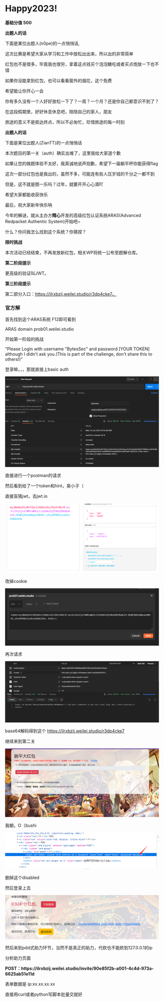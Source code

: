 # Happy2023!

**基础分值 500**

**出题人的话**

下面是某位出题人(n0pe)的一点悄悄话,

这次比赛是希望大家从学习和工作中放松出出来，所以出的非常简单

红包也不是很多，毕竟我也很穷，拿着这点钱买个泡泡糖吃或者买点炮放一下也不错

如果你没能拿到红包，也可以看看窗外的烟花，这个免费

希望能让你开心一会

你有多久没有一个人好好放松一下了？一周？一个月？还是你自己都意识不到了？

在这段假期里，好好休息休息吧，陪陪自己的家人，朋友

旅途的意义不是抵达终点，所以不必匆忙，珍惜旅途的每一时刻

**出题人的话**

下面是某位出题人(ZianTT)的一点悄悄话

本次题目的第一关（auth）确实出难了，这里我给大家道个歉

如果让您的做题体验不太好，我真诚地说声抱歉，希望下一届躺平杯你能获得flag

这次一部分红包也是我出的，虽然不多，可能连有些人压岁钱的千分之一都不到

但是，这不就是图一乐吗？过年，就要开开心心滴吖

希望大家都能收获快乐

最后，祝大家新年快乐呐

今年的解谜，就从主办方**精心**开发的高级红包认证系统ARAS(Advanced Redpacket Authentic System)开始吧~

什么？你问我怎么找到这个系统？你猜捏？

**限时挑战**

本次活动已经结束，不再发放新红包，相关WP将统一公布至题解仓库。

**第二阶段提示**

更高级的验证叫JWT。

**第三阶段提示**

第二部分入口：https://ilrxbzij.weilei.studio/r3dp4cke7。


### 官方解

首先找到这个ARAS系统 F12即可看到

ARAS domain prob01.weilei.studio

开始第一阶段的挑战

“Please Login with username "BytesSec" and password [YOUR TOKEN] although I didn't ask you.(This is part of the challenge, don't share this to others!)”

登录嘛，，，那就直接上basic auth



![1674633375488](image/readme/1674633375488.png)

直接进行一个postman的请求

然后看到给了一个token和hint，臭小子（

直接盲猜jwt，去jwt.io

![1674633823163](image/readme/1674633823163.png)

改掉cookie

![1674633962641](image/readme/1674633962641.png)

再次请求

![1674633983485](image/readme/1674633983485.png)

base64解码得到这个  https://ilrxbzij.weilei.studio/r3dp4cke7

继续来到第二关

![1674634034988](image/readme/1674634034988.png)

我朝，O（bushi

![1674634063899](image/readme/1674634063899.png)

删掉这个disabled

然后登录上去

![1674634100368](image/readme/1674634100368.png)

然后来到pdd式助力环节，当然不是真正的助力，代砍也不能砍到127.0.0.1的ip

分析助力页面

**POST：https://**ilrxbzij.weilei.studio**/invite/90e85f2b-a001-4c4d-973a-6625ab51e11d**

表单数据是 ip:xx.xx.xx.xx

直接用curl或者python写脚本批量交就好
